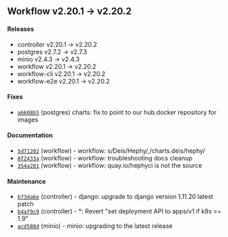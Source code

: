 
## Workflow v2.20.1 -> v2.20.2

#### Releases

- controller v2.20.1 -> v2.20.2
- postgres v2.7.2 -> v2.7.3
- minio v2.4.3 -> v2.4.3
- workflow v2.20.1 -> v2.20.2
- workflow-cli v2.20.1 -> v2.20.2
- workflow-e2e v2.20.1 -> v2.20.2

#### Fixes

- [`a6608b5`](https://github.com/teamhephy/postgres/commit/a6608b5b989b3b2713918bbd4ab709ca78bba320) (postgres) charts: fix to point to our hub.docker repository for images

#### Documentation

- [`5d71202`](https://github.com/teamhephy/workflow/commit/5d71202c9f9db7293bb49a6a865d702e9010a7ae) (workflow) - workflow: s/Deis/Hephy/,/charts.deis/hephy/
- [`8f2433a`](https://github.com/teamhephy/workflow/commit/8f2433aa6a2811147154a62c6365d8fca18cb306) (workflow) - workflow: troubleshooting docs cleanup
- [`354a281`](https://github.com/teamhephy/workflow/commit/354a2810cfb73b965afc41605f89ebbc08b08fe4) (workflow) - workflow: quay.io/hephyci is not the source

#### Maintenance

- [`b73da6e`](https://github.com/teamhephy/controller/commit/b73da6e6e08c07d87de8254ab496ed13e1d96c9f) (controller) - django: upgrade to django version 1.11.20 latest patch
- [`b4af9c9`](https://github.com/teamhephy/controller/commit/b4af9c9427f15f179cac7fc1a37cd229d69a9d51) (controller) - *: Revert "set deployment API to apps/v1 if k8s >= 1.9"
- [`acd588d`](https://github.com/teamhephy/minio/commit/acd588d1d7fd2f372069508fb1ea936cbe99d947) (minio) - minio: upgrading to the latest release
